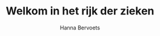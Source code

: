 ---
title: "Welkom in het rijk der zieken"
author: "Hanna Bervoets"
isbn: "9492928280"
isbn13: "9789492928283"
rating: "4"
publisher: "Uitgeverij Pluim"
pages: "277"
publishYear: "2019"
read: "2019"
goodreads_id: "45876209"
language: "nl"
---